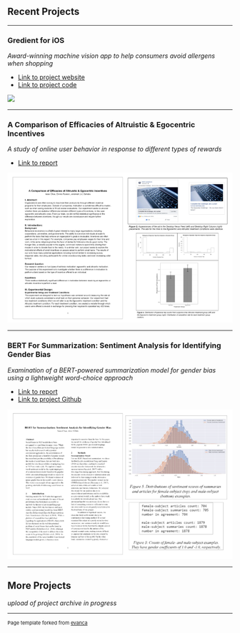## Recent Projects

---

### Gredient for iOS
*Award-winning machine vision app to help consumers avoid allergens when shopping*
- [Link to project website](https://www.gredient-app.com/)
- [Link to project code](https://github.com/jjsahabu/Gredient)
<img src="images/gredient-faster-gif-thumbnail-480-optimized-2.gif?raw=true"/>

---
### A Comparison of Efficacies of Altruistic & Egocentric Incentives
*A study of online user behavior in response to different types of rewards*
- [Link to report](/pdf/comparison_of_motivational_incentives_online.pdf)
<img src="images/Facebook-study-thumbnail-white-720.png?raw=true"/>

---
### BERT For Summarization: Sentiment Analysis for Identifying Gender Bias
*Examination of a BERT-powered summarization model for gender bias using a lightweight word-choice approach*
- [Link to report](/pdf/W266_final_paper_isaac_chau_alex_kim.pdf)
- [Link to project Github](https://github.com/ikchau/BERT-Gender-Bias)
<img src="images/BERT-study-thumbnail-white-720.png?raw=true"/>

---

## More Projects
*upload of project archive in progress*

---
<p style="font-size:11px">Page template forked from <a href="https://github.com/evanca/quick-portfolio">evanca</a></p>
<!-- Remove above link if you don't want to attibute -->
